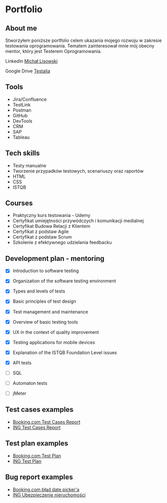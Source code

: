 # Portfolio
## About me
Stworzyłem poniższe portfolio celem ukazania mojego rozwoju w zakresie testowania oprogramowania. Tematem zainteresował mnie mój obecny mentor, który jest Testerem Oprogramowania. 


LinkedIn [Michał Lisowski](http://https://pl.linkedin.com/in/mlisowski1)

Google Drive [Testalia](https://drive.google.com/drive/folders/1uVEyA0cqHjxoVLdUPwp4-4YwmGDxtOEQ?usp=share_link)

## Tools
* Jira/Confluence
* TestLink
* Postman
* GitHub
* DevTools
* CRM
* SAP 
* Tableau


## Tech skills
* Testy manualne
* Tworzenie przypadków testowych, scenariuszy oraz raportów
* HTML
* CSS
* ISTQB

## Courses
* Praktyczny kurs testowania - Udemy
* Certyfikat umiejętności przywódczych i komunikacji medialnej 
* Certyfikat Budowa Relacji z Klientem 
* Certyfikat z podstaw Agile 
* Certyfikat z podstaw Scrum 
* Szkolenie z efektywnego udzielania feedbacku

## Development plan - mentoring
- [x] Introduction to software testing
- [x] Organization of the software testing environment
- [x] Types and levels of tests
- [x] Basic principles of test design
- [x] Test management and maintenance
- [x] Overview of basic testing tools
- [x] UX in the context of quality improvement
- [x] Testing applications for mobile devices
- [x] Explanation of the ISTQB Foundation Level issues
- [x] API tests
- [ ] SQL
- [ ] Automaton tests
- [ ] jMeter 


## Test cases examples
* [Booking.com Test Cases Report](https://drive.google.com/file/d/1nwOECsdGXuo-yhorweS2lM8gzOoq9VLe/view?usp=sharing)
* [ING Test Cases Report](https://drive.google.com/file/d/1t35dMBwjAFi4G02kXB1IAJzcx4F3QLjF/view?usp=share_link)


## Test plan examples
* [Booking.com Test Plan](https://drive.google.com/file/d/1ZsKR9yjTS22xNWEx700a3EboWvdC4gWB/view?usp=sharing)
* [ING Test Plan](https://drive.google.com/file/d/1h9THZ5KxzrmYeWf0NKpC5sLHKFtFQaV4/view?usp=share_link)


## Bug report examples
* [Booking.com błąd date picker'a](https://mlisowski1.atlassian.net/browse/BOOK-9?atlOrigin=eyJpIjoiYWRiYmRlNmJmNDg5NGRhODljN2NjOTA5MTYxMmYwMzkiLCJwIjoiaiJ9)
* [ING Ubezpieczenie nieruchomości](https://mlisowski1.atlassian.net/browse/ING-2?atlOrigin=eyJpIjoiZDE2MmZjYTQ4N2E2NDQ5ZWI4YjM0OGY0M2UwOTgxNDIiLCJwIjoiaiJ9)








